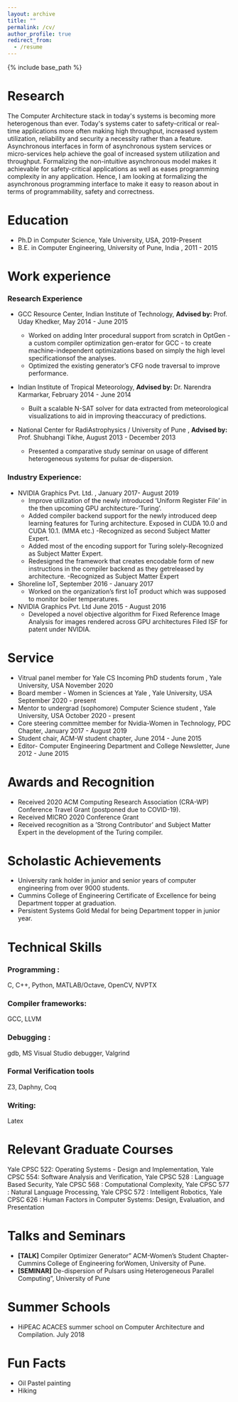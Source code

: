 ```yaml
---
layout: archive
title: ""
permalink: /cv/
author_profile: true
redirect_from:
  - /resume
---
```


{% include base_path %}

Research
======
The Computer Architecture stack in today's systems is becoming more heterogenous than ever. Today's systems cater to safety-critical or real-time applications more often making high throughput, increased system utilization, reliability and security a necessity rather than a feature. Asynchronous interfaces in form of asynchronous system services or micro-services help achieve the goal of increased system utilization and throughput. Formalizing the non-intuitive asynchronous model makes it achievable for safety-critical applications as well as eases programming complexity in any application. Hence, I am looking at formalizing the asynchronous programming interface to make it easy to reason about in terms of programmability, safety and correctness.


Education
======
* Ph.D in Computer Science, Yale University, USA,           <emphasize> 2019-Present </emphasize>
* B.E. in Computer Engineering, University of Pune, India ,  <emphasize> 2011 - 2015  </emphasize>


Work experience
======
### Research Experience
* GCC Resource Center, Indian Institute of Technology, <strong> Advised by: </strong> Prof. Uday Khedker, <emphasize> May 2014 - June 2015 </emphasize>
  * Worked on adding Inter procedural support from scratch in OptGen - a custom compiler optimization gen-erator for GCC - to create machine-independent optimizations based on simply the high level specificationsof the analyses.
  * Optimized the existing generator’s CFG node traversal to improve performance.

* Indian Institute of Tropical Meteorology, <strong> Advised by: </strong> Dr. Narendra Karmarkar, <emphasize> February 2014 - June 2014 </emphasize>
  * Built  a  scalable  N-SAT  solver  for  data  extracted  from  meteorological  visualizations  to  aid  in  improving  theaccuracy of predictions.
  
* National Center for RadiAstrophysics / University of Pune ,  <strong> Advised by: </strong> Prof. Shubhangi Tikhe, <emphasize> August 2013 - December 2013 </emphasize>
  * Presented a comparative study seminar on usage of different heterogeneous systems for pulsar de-dispersion.
  
### Industry Experience:
  * NVIDIA Graphics Pvt. Ltd. ,  <emphasize> January 2017- August 2019  </emphasize>
    * Improve utilization of the newly introduced ’Uniform Register File’ in the then upcoming GPU architecture-’Turing’.
    * Added compiler backend support for the newly introduced deep learning features for Turing architecture.  Exposed in CUDA 10.0 and CUDA 10.1.  (MMA etc.)  -Recognized as second Subject Matter Expert.
    * Added most of the encoding support for Turing solely-Recognized as Subject Matter Expert.
    * Redesigned the framework that creates encodable form of new instructions in the compiler backend as they getreleased by architecture.  -Recognized as Subject Matter Expert
  * Shoreline IoT,  <emphasize> September 2016 - January 2017  </emphasize>
    * Worked on the organization’s first IoT product which was supposed to monitor boiler temperatures.
  * NVIDIA Graphics Pvt. Ltd <emphasize> June 2015 - August 2016 </emphasize>
    * Developed  a  novel  objective  algorithm  for  Fixed  Reference  Image  Analysis  for  images  rendered  across  GPU architectures Filed ISF for patent under NVIDIA.
 
Service
=============
* Vitrual panel member for Yale CS Incoming PhD students forum , Yale University, USA <emphasize> November 2020 </emphasize>
* Board member - Women in Sciences at Yale , Yale University, USA <emphasize> September 2020 - present </emphasize>
* Mentor to undergrad (sophomore) Computer Science student , Yale University, USA <emphasize> October 2020 - present </emphasize>
* Core steering committee member for Nvidia-Women in Technology, PDC Chapter, <emphasize> January 2017 - August 2019 </emphasize>
* Student chair, ACM-W student chapter, <emphasize> June 2014 - June 2015 </emphasize>
* Editor- Computer Engineering Department and College Newsletter, <emphasize> June 2012 - June 2015 </emphasize>

Awards and Recognition
============
 * Received 2020 ACM Computing Research Association (CRA-WP) Conference Travel Grant (postponed due to COVID-19).
 * Received MICRO 2020 Conference Grant
 * Received recognition as a ’Strong Contributor’ and Subject Matter Expert in the development of the Turing compiler.  
 
Scholastic Achievements
=======================
* University rank holder in junior and senior years of computer engineering from over 9000 students.
* Cummins College of Engineering Certificate of Excellence for being Department topper at graduation.
* Persistent Systems Gold Medal for being Department topper in junior year.

Technical Skills
======
### Programming :
 C, C++, Python, MATLAB/Octave, OpenCV, NVPTX
### Compiler frameworks:
GCC, LLVM
### Debugging : 
 gdb, MS Visual Studio debugger, Valgrind
### Formal Verification tools
 Z3, Daphny, Coq
### Writing:
  Latex

Relevant Graduate Courses
================
Yale CPSC 522: Operating Systems - Design and Implementation, Yale CPSC 554: Software Analysis and Verification, Yale CPSC 528 : Language Based Security, Yale CPSC 568 : Computational Complexity, Yale CPSC 577 : Natural Language Processing, Yale CPSC 572 : Intelligent Robotics, Yale CPSC 626 : Human Factors in Computer Systems: Design, Evaluation, and Presentation
 
Talks and Seminars
======
 * <strong>[TALK]</strong> Compiler Optimizer Generator” ACM-Women’s Student Chapter-Cummins College of Engineering forWomen, University of Pune.
 * <strong>[SEMINAR]</strong> De-dispersion of Pulsars using Heterogeneous Parallel Computing”, University of Pune
  
Summer Schools
======
* HiPEAC ACACES summer school on Computer Architecture and Compilation. <emphasize> July 2018 </emphasize>

Fun Facts
========
* Oil Pastel painting
* Hiking





